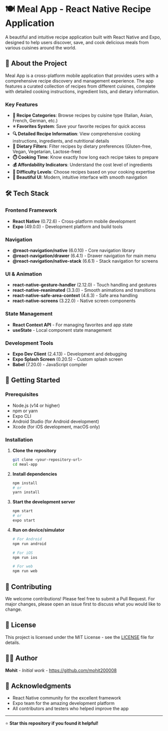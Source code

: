 # 🍽️ Meal App - React Native Recipe Application

A beautiful and intuitive recipe application built with React Native and Expo, designed to help users discover, save, and cook delicious meals from various cuisines around the world.

## 📱 About the Project

Meal App is a cross-platform mobile application that provides users with a comprehensive recipe discovery and management experience. The app features a curated collection of recipes from different cuisines, complete with detailed cooking instructions, ingredient lists, and dietary information.

### Key Features

- **📂 Recipe Categories**: Browse recipes by cuisine type (Italian, Asian, French, German, etc.)
- **⭐ Favorites System**: Save your favorite recipes for quick access
- **🔍 Detailed Recipe Information**: View comprehensive cooking instructions, ingredients, and nutritional details
- **🥗 Dietary Filters**: Filter recipes by dietary preferences (Gluten-free, Vegan, Vegetarian, Lactose-free)
- **⏱️ Cooking Time**: Know exactly how long each recipe takes to prepare
- **💰 Affordability Indicators**: Understand the cost level of ingredients
- **🎯 Difficulty Levels**: Choose recipes based on your cooking expertise
- **🎨 Beautiful UI**: Modern, intuitive interface with smooth navigation

## 🛠️ Tech Stack

### Frontend Framework
- **React Native** (0.72.6) - Cross-platform mobile development
- **Expo** (49.0.0) - Development platform and build tools

### Navigation
- **@react-navigation/native** (6.0.10) - Core navigation library
- **@react-navigation/drawer** (6.4.1) - Drawer navigation for main menu
- **@react-navigation/native-stack** (6.6.1) - Stack navigation for screens

### UI & Animation
- **react-native-gesture-handler** (2.12.0) - Touch handling and gestures
- **react-native-reanimated** (3.3.0) - Smooth animations and transitions
- **react-native-safe-area-context** (4.6.3) - Safe area handling
- **react-native-screens** (3.22.0) - Native screen components

### State Management
- **React Context API** - For managing favorites and app state
- **useState** - Local component state management

### Development Tools
- **Expo Dev Client** (2.4.13) - Development and debugging
- **Expo Splash Screen** (0.20.5) - Custom splash screen
- **Babel** (7.20.0) - JavaScript compiler


## 🚀 Getting Started

### Prerequisites
- Node.js (v14 or higher)
- npm or yarn
- Expo CLI
- Android Studio (for Android development)
- Xcode (for iOS development, macOS only)

### Installation

1. **Clone the repository**
   ```bash
   git clone <your-repository-url>
   cd meal-app
   ```

2. **Install dependencies**
   ```bash
   npm install
   # or
   yarn install
   ```

3. **Start the development server**
   ```bash
   npm start
   # or
   expo start
   ```

4. **Run on device/simulator**
   ```bash
   # For Android
   npm run android
   
   # For iOS
   npm run ios
   
   # For web
   npm run web
   ```

## 🤝 Contributing

We welcome contributions! Please feel free to submit a Pull Request. For major changes, please open an issue first to discuss what you would like to change.

## 📄 License

This project is licensed under the MIT License - see the [LICENSE](LICENSE) file for details.

## 👨‍💻 Author

**Mohit** - *Initial work* - https://github.com/mohit200008

## 🙏 Acknowledgments

- React Native community for the excellent framework
- Expo team for the amazing development platform
- All contributors and testers who helped improve the app

---

⭐ **Star this repository if you found it helpful!** 